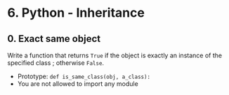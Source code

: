 # 6. Python - Inheritance

## 0. Exact same object
Write a function that returns ```True``` if the object is exactly an instance of the specified class ; otherwise ```False```.
* Prototype: ```def is_same_class(obj, a_class):```
* You are not allowed to import any module
